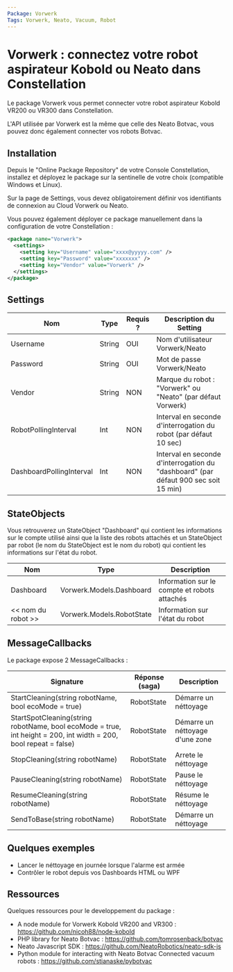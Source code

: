 ```yaml
---
Package: Vorwerk
Tags: Vorwerk, Neato, Vacuum, Robot
---
```

# Vorwerk : connectez votre robot aspirateur Kobold ou Neato dans Constellation

Le package Vorwerk vous permet connecter votre robot aspirateur Kobold VR200 ou VR300 dans Constellation.

L'API utilisée par Vorwerk est la même que celle des Neato Botvac, vous pouvez donc également connecter vos robots Botvac.

## Installation
Depuis le "Online Package Repository" de votre Console Constellation, installez et déployez le package sur la sentinelle de votre choix (compatible Windows et Linux).

Sur la page de Settings, vous devez obligatoirement définir vos identifiants de connexion au Cloud Vorwerk ou Neato.

Vous pouvez également déployer ce package manuellement dans la configuration de votre Constellation :

```xml
<package name="Vorwerk">
  <settings>
    <setting key="Username" value="xxxx@yyyyy.com" />
    <setting key="Password" value="xxxxxxx" />
    <setting key="Vendor" value="Vorwerk" />
  </settings>
</package>
```

## Settings

| Nom | Type | Requis ? | Description du Setting |
| --- | ---- | -------- | ---------------------  |
| Username | String | OUI | Nom d'utilisateur Vorwerk/Neato |
| Password | String | OUI | Mot de passe Vorwerk/Neato |
| Vendor | String | NON | Marque du robot : "Vorwerk" ou "Neato" (par défaut Vorwerk) |
| RobotPollingInterval | Int | NON | Interval en seconde d'interrogation du robot (par défaut 10 sec) |
| DashboardPollingInterval | Int | NON | Interval en seconde d'interrogation du "dashboard" (par défaut 900 sec soit 15 min) |

## StateObjects
Vous retrouverez un StateObject "Dashboard" qui contient les informations sur le compte utilisé ainsi que la liste des robots attachés et un StateObject par robot (le nom du StateObject est le nom du robot) qui contient les informations sur l'état du robot.

| Nom | Type | Description |
| --- | ---- | ----------- |
| Dashboard | Vorwerk.Models.Dashboard | Information sur le compte et robots attachés |
| << nom du robot >> | 	Vorwerk.Models.RobotState | Information sur l'état du robot

## MessageCallbacks
Le package expose 2 MessageCallbacks :

| Signature | Réponse (saga) | Description |
| --------- | -------------- | ----------- |
| StartCleaning(string robotName, bool ecoMode = true) | RobotState | Démarre un néttoyage |
| StartSpotCleaning(string robotName, bool ecoMode = true, int height = 200, int width = 200, bool repeat = false) | RobotState | Démarre un néttoyage d'une zone |
| StopCleaning(string robotName) | RobotState | Arrete le néttoyage |
| PauseCleaning(string robotName) | RobotState | Pause le néttoyage |
| ResumeCleaning(string robotName) | RobotState | Résume le néttoyage |
| SendToBase(string robotName) | RobotState | Démarre un néttoyage |

## Quelques exemples
* Lancer le néttoyage en journée lorsque l'alarme est armée
* Contrôler le robot depuis vos Dashboards HTML ou WPF

## Ressources

Quelques ressources pour le developpement du package :

* A node module for Vorwerk Kobold VR200 and VR300 : https://github.com/nicoh88/node-kobold
* PHP library for Neato Botvac : https://github.com/tomrosenback/botvac
* Neato Javascript SDK : https://github.com/NeatoRobotics/neato-sdk-js
* Python module for interacting with Neato Botvac Connected vacuum robots : https://github.com/stianaske/pybotvac
